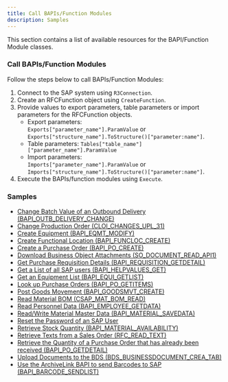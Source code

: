 ```yaml
---
title: Call BAPIs/Function Modules
description: Samples
---
```


This section contains a list of available resources for the BAPI/Function Module classes.

### Call BAPIs/Function Modules

Follow the steps below to call BAPIs/Function Modules:

1. Connect to the SAP system using `R3Connection`.
2. Create an RFCFunction object using `CreateFunction`.
3. Provide values to export parameters, table parameters or import parameters for the RFCFunction objects. 
	- Export parameters: <br>
	`Exports["parameter_name"].ParamValue` or<br>
	`Exports["structure_name"].ToStructure()["parameter:name"]`.
	- Table parameters: `Tables["table_name"]["parameter_name"].ParamValue`
	- Import parameters: <br>
	`Imports["parameter_name"].ParamValue` or<br>
	`Imports["structure_name"].ToStructure()["parameter:name"]`.
4. Execute the BAPIs/function modules using `Execute`.

### Samples

- [Change Batch Value of an Outbound Delivery (BAPI_OUTB_DELIVERY_CHANGE)](../../samples/change-batch-value-of-an-outbound-delivery.md)<br>
- [Change Production Order (CLOI_CHANGES_UPL_31)](../../samples/change-production-order.md)<br>
- [Create Equipment (BAPI_EQMT_MODIFY)](../../samples/create-equipment.md)<br>
- [Create Functional Location (BAPI_FUNCLOC_CREATE)](../../samples/create-functional-location.md)<br>
- [Create a Purchase Order (BAPI_PO_CREATE)](../../samples/create-a-purchase-order.md)<br>
- [Download Business Object Attachments (SO_DOCUMENT_READ_API1)](../../samples/download-business-object-attachments.md)<br>
- [Get Purchase Requisition Details (BAPI_REQUISITION_GETDETAIL)](../../samples/get-purchase-requisition-details.md)<br>
- [Get a List of all SAP users (BAPI_HELPVALUES_GET)](../../samples/get-a-list-of-all-users.md)<br>
- [Get an Equipment List (BAPI_EQUI_GETLIST)](../../samples/get-an-equipment-list.md)<br>
- [Look up Purchase Orders (BAPI_PO_GETITEMS)](../../samples/look-up-purchase-orders.md)<br>
- [Post Goods Movement (BAPI_GOODSMVT_CREATE)](../../samples/post-goods-movement.md)<br>
- [Read Material BOM (CSAP_MAT_BOM_READ)](../../samples/read-material-bom.md)<br>
- [Read Personnel Data (BAPI_EMPLOYEE_GETDATA)](../../samples/call-a-bapi-bapi_employee_getdata.md)<br>
- [Read/Write Material Master Data (BAPI_MATERIAL_SAVEDATA)](../../samples/readwrite-material-master-data.md)<br>
- [Reset the Password of an SAP User](../../samples/reset-users-password.md)<br>
- [Retrieve Stock Quantity (BAPI_MATERIAL_AVAILABILITY)](../../samples/retrieve-stock-quantity.md)<br>
- [Retrieve Texts from a Sales Order (RFC_READ_TEXT)](../../samples/retrieve-texts-from-a-sales-order.md)<br>
- [Retrieve the Quantity of a Purchase Order that has already been received (BAPI_PO_GETDETAIL)](../../samples/retrieve-the-quantity-of-a-purchase-order-that-has-already-been-received.md)<br>
- [Upload Documents to the BDS (BDS_BUSINESSDOCUMENT_CREA_TAB)](../../samples/upload-documents-to-the-bds.md)<br>
- [Use the ArchiveLink BAPI to send Barcodes to SAP (BAPI_BARCODE_SENDLIST)](../../samples/use-the-archivelink-bapi-to-send-barcodes-to-sap.md)

